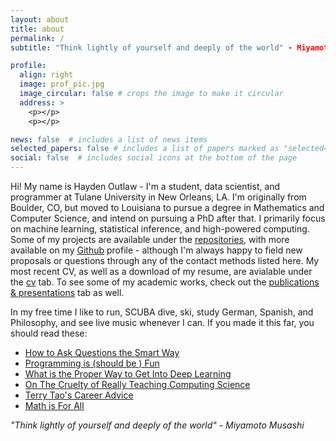 ```yaml
---
layout: about
title: about
permalink: /
subtitle: "Think lightly of yourself and deeply of the world" - Miyamoto Musashi

profile:
  align: right
  image: prof_pic.jpg
  image_circular: false # crops the image to make it circular
  address: >
    <p></p>
    <p></p>

news: false  # includes a list of news items
selected_papers: false # includes a list of papers marked as "selected={true}"
social: false  # includes social icons at the bottom of the page
---
```


Hi! My name is Hayden Outlaw - I'm a student, data scientist, and programmer at Tulane University in New Orleans, LA. I'm originally from Boulder, CO, but moved to Louisiana to pursue a degree in Mathematics and Computer Science, and intend on pursuing a PhD after that.  I primarily focus on machine learning, statistical inference, and high-powered computing. Some of my projects are available under the [repositories](/repositories), with more available on my [Github](https://github.com/outlawhayden/) profile - although I'm always happy to field new proposals or questions through any of the contact methods listed here. My most recent CV, as well as a download of my resume, are avialable under the [cv](/cv) tab. To see some of my academic works, check out the [publications & presentations](/materials) tab as well.

In my free time I like to run, SCUBA dive, ski, study German, Spanish, and Philosophy, and see live music whenever I can. If you made it this far, you should read these:

- [How to Ask Questions the Smart Way](http://www.catb.org/esr/faqs/smart-questions.html)
- [Programming is (should be ) Fun](https://www.youtube.com/watch?v=2MYzvQ1v8Ww)
- [What is the Proper Way to Get Into Deep Learning](https://news.ycombinator.com/item?id=32480009)
- [On The Cruelty of Really Teaching Computing Science](https://www.cs.utexas.edu/~EWD/transcriptions/EWD10xx/EWD1036.html)
- [Terry Tao's Career Advice](https://terrytao.wordpress.com/career-advice/)
- [Math is For All](https://mathisforall.com/)

*"Think lightly of yourself and deeply of the world" - Miyamoto Musashi*